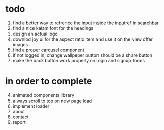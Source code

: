 # todo

1. find a better way to refrence the input inside the inputref in searchbar
2. find a nice kalam font for the headings
3. design an actual logo
4. downlod joy ui for the aspect ratio item and use it on the view offer images
5. find a proper carousel component
6. if not logged in, change wallpeper button should be a share button
7. make the back button work properly on login and signup forms

# in order to complete

4. animated components library
5. always scroll to top on new page load
6. implement loader
7. about
8. contact
9. report

